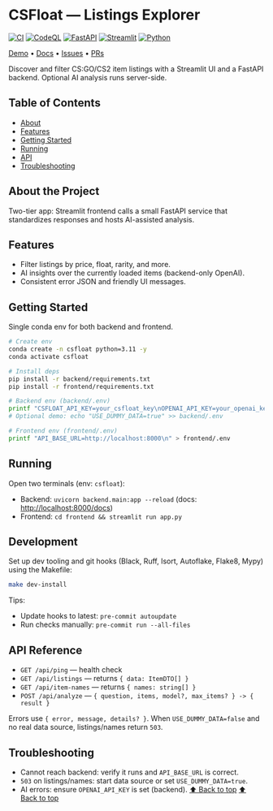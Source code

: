 # CSFloat — Listings Explorer

[//]: # (readme-top)

[![CI](https://github.com/daniel-volpin/CSFloat/actions/workflows/ci.yml/badge.svg)](https://github.com/daniel-volpin/CSFloat/actions/workflows/ci.yml)
[![CodeQL](https://github.com/daniel-volpin/CSFloat/actions/workflows/codeql.yml/badge.svg)](https://github.com/daniel-volpin/CSFloat/actions/workflows/codeql.yml)
[![FastAPI](https://img.shields.io/badge/FastAPI-005571?logo=fastapi&logoColor=white)](https://fastapi.tiangolo.com)
[![Streamlit](https://img.shields.io/badge/Streamlit-FF4B4B?logo=streamlit&logoColor=white)](https://streamlit.io)
[![Python](https://img.shields.io/badge/Python-3.11%2B-3776AB?logo=python&logoColor=white)](https://www.python.org)

[Demo](#running) • [Docs](#api-reference) • [Issues](../../issues) • [PRs](../../pulls)

Discover and filter CS:GO/CS2 item listings with a Streamlit UI and a FastAPI backend. Optional AI analysis runs server-side.

## Table of Contents

- [About](#about-the-project)
- [Features](#features)
- [Getting Started](#getting-started)
- [Running](#running)
- [API](#api-reference)
- [Troubleshooting](#troubleshooting)

## About the Project

Two-tier app: Streamlit frontend calls a small FastAPI service that standardizes responses and hosts AI-assisted analysis.

## Features

- Filter listings by price, float, rarity, and more.
- AI insights over the currently loaded items (backend-only OpenAI).
- Consistent error JSON and friendly UI messages.

## Getting Started

Single conda env for both backend and frontend.

```bash
# Create env
conda create -n csfloat python=3.11 -y
conda activate csfloat

# Install deps
pip install -r backend/requirements.txt
pip install -r frontend/requirements.txt

# Backend env (backend/.env)
printf "CSFLOAT_API_KEY=your_csfloat_key\nOPENAI_API_KEY=your_openai_key\n" > backend/.env
# Optional demo: echo "USE_DUMMY_DATA=true" >> backend/.env

# Frontend env (frontend/.env)
printf "API_BASE_URL=http://localhost:8000\n" > frontend/.env
```

## Running

Open two terminals (env: `csfloat`):

- Backend: `uvicorn backend.main:app --reload` (docs: <http://localhost:8000/docs>)
- Frontend: `cd frontend && streamlit run app.py`

## Development

Set up dev tooling and git hooks (Black, Ruff, Isort, Autoflake, Flake8, Mypy) using the Makefile:

```bash
make dev-install
```

Tips:

- Update hooks to latest: `pre-commit autoupdate`
- Run checks manually: `pre-commit run --all-files`

## API Reference

- `GET /api/ping` — health check
- `GET /api/listings` — returns `{ data: ItemDTO[] }`
- `GET /api/item-names` — returns `{ names: string[] }`
- `POST /api/analyze` — `{ question, items, model?, max_items? } -> { result }`

Errors use `{ error, message, details? }`. When `USE_DUMMY_DATA=false` and no real data source, listings/names return `503`.

## Troubleshooting

- Cannot reach backend: verify it runs and `API_BASE_URL` is correct.
- `503` on listings/names: start data source or set `USE_DUMMY_DATA=true`.
- AI errors: ensure `OPENAI_API_KEY` is set (backend).
[⬆️ Back to top](#csfloat--listings-explorer)
[⬆️ Back to top](#readme-top)
